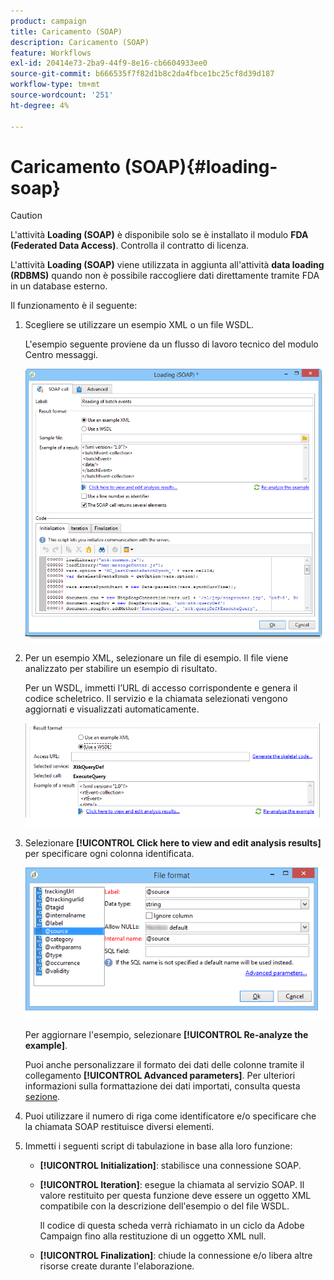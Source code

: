 ```yaml
---
product: campaign
title: Caricamento (SOAP)
description: Caricamento (SOAP)
feature: Workflows
exl-id: 20414e73-2ba9-44f9-8e16-cb6604933ee0
source-git-commit: b666535f7f82d1b8c2da4fbce1bc25cf8d39d187
workflow-type: tm+mt
source-wordcount: '251'
ht-degree: 4%

---
```


# Caricamento (SOAP){#loading-soap}



>[!CAUTION]
>
>L&#39;attività **Loading (SOAP)** è disponibile solo se è installato il modulo **FDA (Federated Data Access)**. Controlla il contratto di licenza.

L&#39;attività **Loading (SOAP)** viene utilizzata in aggiunta all&#39;attività **data loading (RDBMS)** quando non è possibile raccogliere dati direttamente tramite FDA in un database esterno.

Il funzionamento è il seguente:

1. Scegliere se utilizzare un esempio XML o un file WSDL.

   L&#39;esempio seguente proviene da un flusso di lavoro tecnico del modulo Centro messaggi.

   ![](assets/load_soap_002.png)

1. Per un esempio XML, selezionare un file di esempio. Il file viene analizzato per stabilire un esempio di risultato.

   Per un WSDL, immetti l’URL di accesso corrispondente e genera il codice scheletrico. Il servizio e la chiamata selezionati vengono aggiornati e visualizzati automaticamente.

   ![](assets/soap_load_003.png)

1. Selezionare **[!UICONTROL Click here to view and edit analysis results]** per specificare ogni colonna identificata.

   ![](assets/soap_load_001.png)

   Per aggiornare l&#39;esempio, selezionare **[!UICONTROL Re-analyze the example]**.

   Puoi anche personalizzare il formato dei dati delle colonne tramite il collegamento **[!UICONTROL Advanced parameters]**. Per ulteriori informazioni sulla formattazione dei dati importati, consulta questa [sezione](../../platform/using/executing-import-jobs.md).

1. Puoi utilizzare il numero di riga come identificatore e/o specificare che la chiamata SOAP restituisce diversi elementi.
1. Immetti i seguenti script di tabulazione in base alla loro funzione:

   * **[!UICONTROL Initialization]**: stabilisce una connessione SOAP.
   * **[!UICONTROL Iteration]**: esegue la chiamata al servizio SOAP. Il valore restituito per questa funzione deve essere un oggetto XML compatibile con la descrizione dell&#39;esempio o del file WSDL.

     Il codice di questa scheda verrà richiamato in un ciclo da Adobe Campaign fino alla restituzione di un oggetto XML null.

   * **[!UICONTROL Finalization]**: chiude la connessione e/o libera altre risorse create durante l&#39;elaborazione.

